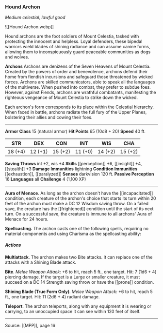 ### Hound Archon
_Medium celestial, lawful good_

![[Hound Archon.webp]]

Hound archons are the foot soldiers of Mount Celestia, tasked with protecting the innocent and helpless. Loyal defenders, these bipedal warriors wield blades of shining radiance and can assume canine forms, allowing them to inconspicuously guard peaceable communities as dogs and wolves.


**Archons** Archons are denizens of the Seven Heavens of Mount Celestia. Created by the powers of order and benevolence, archons defend their home from fiendish incursions and safeguard those threatened by wicked forces. Archons are skilled communicators, able to speak all the languages of the multiverse. When pushed into combat, they prefer to subdue foes. However, against Fiends, archons are wrathful combatants, manifesting the righteous vengeance of Mount Celestia to strike down the wicked.

Each archon's form corresponds to its place within the Celestial hierarchy. When faced in battle, archons radiate the full fury of the Upper Planes, bolstering their allies and cowing their foes.





---

**Armor Class** 15 (natural armor)
**Hit Points** 65 (10d8 + 20)
**Speed** 40 ft.

| STR     | DEX     | CON     | INT     | WIS     | CHA     |
|---------|---------|---------|---------|---------|---------|
| 18 (+4) | 12 (+1) | 15 (+2) | 11 (+0) | 14 (+2) | 15 (+2) |

**Saving Throws** int +2, wis +4
**Skills** [[perception]] +6, [[insight]] +4, [[stealth]] +3
**Damage Immunities** lightning
**Condition Immunities** [[exhaustion]], [[paralyzed]]
**Senses** darkvision 120 ft.
**Passive Perception** 16
**Languages** all
**Challenge** 4 (1,100 XP)

---

**Aura of Menace**. As long as the archon doesn't have the [[incapacitated]] condition, each creature of the archon's choice that starts its turn within 20 feet of the archon must make a DC 12 Wisdom saving throw. On a failed save, the creature has the [[frightened]] condition until the start of its next turn. On a successful save, the creature is immune to all archons' Aura of Menace for 24 hours.

**Spellcasting.** The archon casts one of the following spells, requiring no material components and using Charisma as the spellcasting ability:

##### Actions
**Multiattack**. The archon makes two Bite attacks. It can replace one of the attacks with a Shining Blade attack.

**Bite**. _Melee Weapon Attack:_ +6 to hit, reach 5 ft., one target. Hit: 7 (1d6 + 4) piercing damage. If the target is a Large or smaller creature, it must succeed on a DC 14 Strength saving throw or have the [[prone]] condition.

**Shining Blade (True Form Only)**. _Melee Weapon Attack:_ +6 to hit, reach 5 ft., one target. Hit: 11 (2d6 + 4) radiant damage.

**Teleport**. The archon teleports, along with any equipment it is wearing or carrying, to an unoccupied space it can see within 120 feet of itself.


---

Source: [[MPP]], page 16